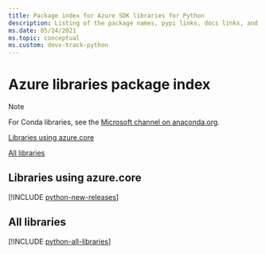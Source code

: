 ```yaml
---
title: Package index for Azure SDK libraries for Python
description: Listing of the package names, pypi links, docs links, and source code links for all libraries in the Azure SDK for Python.
ms.date: 05/24/2021
ms.topic: conceptual
ms.custom: devx-track-python
---
```


# Azure libraries package index

> [!NOTE]
> For Conda libraries, see the [Microsoft channel on anaconda.org](https://anaconda.org/microsoft/repo).

[Libraries using azure.core](#libraries-using-azurecore)

[All libraries](#all-libraries)

## Libraries using azure.core

[!INCLUDE [python-new-releases](../../includes/python-new.md)]

## All libraries

[!INCLUDE [python-all-libraries](../../includes/python-all.md)]
